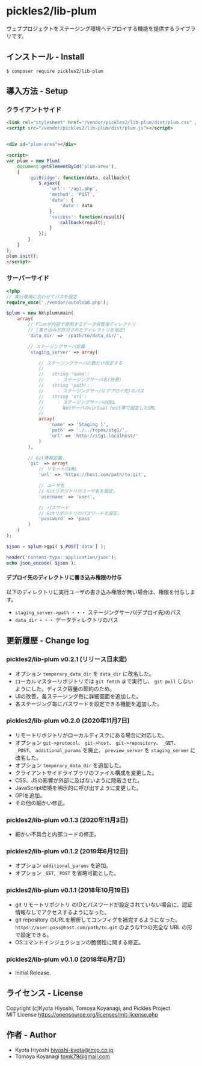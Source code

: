 pickles2/lib-plum
======================

ウェブプロジェクトをステージング環境へデプロイする機能を提供するライブラリです。


## インストール - Install

```
$ composer require pickles2/lib-plum
```


## 導入方法 - Setup

### クライアントサイド

```html
<link rel="stylesheet" href="/vendor/pickles2/lib-plum/dist/plum.css" />
<script src="/vendor/pickles2/lib-plum/dist/plum.js"></script>


<div id="plum-area"></div>

<script>
var plum = new Plum(
	document.getElementById('plum-area'),
	{
		'gpiBridge': function(data, callback){
			$.ajax({
				'url': '/api.php',
				'method': 'POST',
				'data': {
					'data': data
				},
				'success': function(result){
					callback(result);
				}
			});
		}
	}
);
plum.init();
</script>
```


### サーバーサイド


```php
<?php
// 実行環境に合わせてパスを設定
require_once('./vendor/autoload.php');

$plum = new hk\plum\main(
	array(
		// Plumが内部で使用するデータ保管用ディレクトリ
		// (書き込みが許可されたディレクトリを指定)
		'data_dir' => '/path/to/data_dir/',

		// ステージングサーバ定義
		'staging_server' => array(

			// ステージングサーバの数だけ設定する
			//
			//   string 'name':
			//     - ステージングサーバ名(任意)
			//   string 'path':
			//     - ステージングサーバ(デプロイ先)のパス
			//   string 'url':
			//     - ステージングサーバのURL
			//       Webサーバのvirtual host等で設定したURL
			//
			array(
				'name' => 'Staging 1',
				'path' => './../repos/stg1/',
				'url' => 'http://stg1.localhost/'
			)
		),

		// Git情報定義
		'git' => array(
			// リモートのURL
			'url' => 'https://host.com/path/to.git',

			// ユーザ名
			// Gitリポジトリのユーザ名を設定。
			'username' => 'user',

			// パスワード
			// Gitリポジトリのパスワードを設定。
			'password' => 'pass'
		)
	)
);

$json = $plum->gpi( $_POST['data'] );

header('Content-type: application/json');
echo json_encode( $json );
```



#### デプロイ先のディレクトリに書き込み権限の付与

以下のディレクトリに実行ユーザの書き込み権限が無い場合は、権限を付与します。

- `staging_server->path` ・・・ ステージングサーバ(デプロイ先)のパス
- `data_dir` ・・・ データディレクトリのパス




## 更新履歴 - Change log

### pickles2/lib-plum v0.2.1 (リリース日未定)

- オプション `temporary_data_dir` を `data_dir` に改名した。
- ローカルマスターリポジトリでは `git fetch` まで実行し、 `git pull` しないようにした。ディスク容量の節約のため。
- UIの改善。各ステージング毎に詳細画面を追加した。
- 各ステージング毎にパスワードを設定できる機能を追加した。

### pickles2/lib-plum v0.2.0 (2020年11月7日)

- リモートリポジトリがローカルディスクにある場合に対応した。
- オプション `git->protocol`、 `git->host`、 `git->repository`、 `_GET`、 `_POST`、 `additional_params` を廃止、 `preview_server` を `staging_server` に改名した。
- オプション `temporary_data_dir` を追加した。
- クライアントサイドライブラリのファイル構成を変更した。
- CSS、JSの影響が外部に及ばないように隠蔽させた。
- JavaScript環境を明示的に呼び出すように変更した。
- GPIを追加。
- その他の細かい修正。

### pickles2/lib-plum v0.1.3 (2020年11月3日)

- 細かい不具合と内部コードの修正。

### pickles2/lib-plum v0.1.2 (2019年6月12日)

- オプション `additional_params` を追加。
- オプション `_GET`, `_POST` を省略可能とした。

### pickles2/lib-plum v0.1.1 (2018年10月19日)

- git リモートリポジトリ のIDとパスワードが設定されていない場合に、認証情報なしでアクセスするようになった。
- git repository のURLを解析してコンフィグを補完するようになった。 `https://user:pass@host.com/path/to.git` のような1つの完全な URL の形で設定できる。
- OSコマンドインジェクションの脆弱性に関する修正。

### pickles2/lib-plum v0.1.0 (2018年6月7日)

- Initial Release.


## ライセンス - License

Copyright (c)Kyota Hiyoshi, Tomoya Koyanagi, and Pickles Project<br />
MIT License https://opensource.org/licenses/mit-license.php

## 作者 - Author

- Kyota Hiyoshi <hiyoshi-kyota@imjp.co.jp>
- Tomoya Koyanagi <tomk79@gmail.com>
